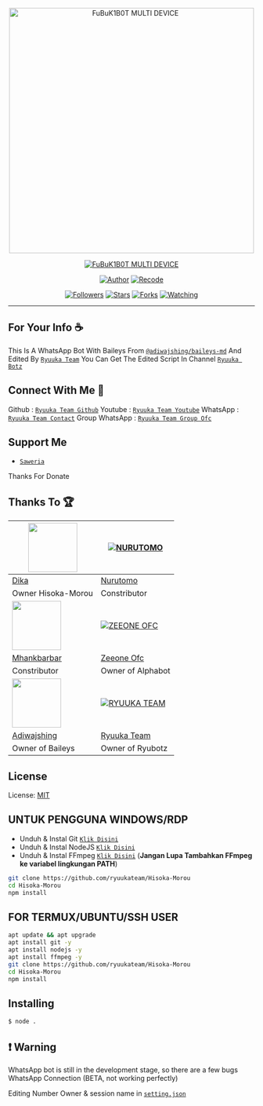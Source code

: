 <p align="center">
<img src="https://cdn.discordapp.com/attachments/896628071401144330/939852988636332052/SPOILER_13982c79-53f7-4b2e-aacd-6678a9ab43da.png" alt="FuBuK1B0T MULTI DEVICE" width="500"/>


</p>
<p align="center">
<a href="#"><img title="FuBuK1B0T MULTI DEVICE" src="https://img.shields.io/badge/FuBuK1B0T MULTI DEVICE-green?colorA=%23ff0000&colorB=%23017e40&style=for-the-badge"></a>
</p>
<p align="center">
<a href="https://github.com/DikaArdnt/Hisoka-Morou"><img title="Author" src="https://img.shields.io/badge/Author-Dika-red.svg?style=for-the-badge&logo=github"></a>
<a href="https://github.com/ryuukateam/Hisoka-Morou"><img title="Recode" src="https://img.shields.io/badge/Recode-RyuukaTeam-red.svg?style=for-the-badge&logo=github"></a>
</p>
<p align="center">
<a href="https://github.com/ryuukateam/Hisoka-Morou"><img title="Followers" src="https://img.shields.io/github/followers/ryuukateam?color=blue&style=flat-square"></a>
<a href="https://github.com/ryuukateam/Hisoka-Morou"><img title="Stars" src="https://img.shields.io/github/stars/ryuukateam/Hisoka-Morou?color=red&style=flat-square"></a>
<a href="https://github.com/ryuukateam/Hisoka-Morou/network/members"><img title="Forks" src="https://img.shields.io/github/forks/ryuukateam/Hisoka-Morou?color=red&style=flat-square"></a>
<a href="https://github.com/ryuukateam/Hisoka-Morou/watchers"><img title="Watching" src="https://img.shields.io/github/watchers/ryuukateam/Hisoka-Morou?label=Watchers&color=blue&style=flat-square"></a>
</p>

---

## For Your Info ☕
This Is A WhatsApp Bot With Baileys From [`@adiwajshing/baileys-md`](https://github.com/adiwajshing/baileys/tree/multi-device) And Edited By [`Ryuuka Team`](https://github.com/ryuukateam/Hisoka-Morou) You Can Get The Edited Script In Channel [`Ryuuka Botz`](https://youtube.com/channel/UCjxavxEQa1Wd9A4J9tOmATA)

## Connect With Me 🌱
Github : [`Ryuuka Team Github`](https://github.com/ryuukateam/Hisoka-Morou)
Youtube : [`Ryuuka Team Youtube`](https://youtube.com/channel/UCjxavxEQa1Wd9A4J9tOmATA)
WhatsApp : [`Ryuuka Team Contact`](wa.me/6285609233482)
Group WhatsApp : [`Ryuuka Team Group Ofc`](https://chat.whatsapp.com/KYFdPsjHKIr5ToVIqOAunE)

## Support Me
* [`Saweria`](https://saweria.co/HyLx)

Thanks For Donate

## Thanks To 🏆
<a href="https://github.com/DikaArdnt"><img src="https://github.com/DikaArdnt.png?size=100" width="100" height="100"></a> | [![NURUTOMO](https://github.com/Nurutomo.png?size=100)](https://github.com/Nurutomo) 
---|---
[Dika](https://github.com/DikaArdnt)  | [Nurutomo](https://github.com/Nurutomo)
Owner Hisoka-Morou | Constributor |
<a href="https://github.com/MhankBarBar"><img src="https://github.com/MhankBarBar.png?size=100" width="100" height="100"></a> | [![ZEEONE OFC](https://github.com/zeeoneofc.png?size=100)](https://github.com/zeeoneofc) 
[Mhankbarbar](https://github.com/MhankBarBar)  | [Zeeone Ofc](https://github.com/zeeoneofc)
Constributor | Owner of Alphabot |
<a href="https://github.com/adiwajshing"><img src="https://github.com/adiwajshing.png?size=100" width="100" height="100"></a> | [![RYUUKA TEAM](https://github.com/ryuukateam.png?size=100)](http://github.com/ryuukateam) 
[Adiwajshing](https://github.com/adiwajshing) | [Ryuuka Team](https://github.com/ryuukateam)
Owner of Baileys | Owner of Ryubotz |

## License
License: [MIT](https://en.wikipedia.org/wiki/MIT_License)

## UNTUK PENGGUNA WINDOWS/RDP

* Unduh & Instal Git [`Klik Disini`](https://git-scm.com/downloads)
* Unduh & Instal NodeJS [`Klik Disini`](https://nodejs.org/en/download)
* Unduh & Instal FFmpeg [`Klik Disini`](https://ffmpeg.org/download.html) (**Jangan Lupa Tambahkan FFmpeg ke variabel lingkungan PATH**)


```bash
git clone https://github.com/ryuukateam/Hisoka-Morou
cd Hisoka-Morou
npm install
```


## FOR TERMUX/UBUNTU/SSH USER

```bash
apt update && apt upgrade
apt install git -y
apt install nodejs -y
apt install ffmpeg -y
git clone https://github.com/ryuukateam/Hisoka-Morou
cd Hisoka-Morou
npm install
```

## Installing
```bash
$ node .
```

## ❗ Warning
WhatsApp bot is still in the development stage, so there are a few bugs
WhatsApp Connection (BETA, not working perfectly)

Editing Number Owner & session name in [`setting.json`](https://github.com/ryuuka/Hisoka-Morou/blob/master/setting.json)
